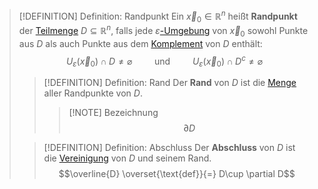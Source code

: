 >[!DEFINITION] Definition: Randpunkt
>Ein $\vec{x}_0\in\mathbb{R}^n$ heißt **Randpunkt** der [Teilmenge](../../../../Mengenlehre/Teilmenge.md) $D\subseteq\mathbb{R}^n$, falls jede $\varepsilon$[-Umgebung](Umgebung.md) von $\vec{x}_0$ sowohl Punkte aus $D$ als auch Punkte aus dem [Komplement](Komplement.md) von $D$ enthält:
>$$U_\varepsilon(\vec{x}_0) \cap D \ne \varnothing \qquad \text{ und } \qquad U_\varepsilon(\vec{x}_0) \cap D^c \ne \varnothing$$
>
>>[!DEFINITION] Definition: Rand
>>Der **Rand** von $D$ ist die [Menge](../../../../Mengenlehre/Menge.md) aller Randpunkte von $D$.
>>>[!NOTE] Bezeichnung
>>>$$\partial D$$
>
>>[!DEFINITION] Definition: Abschluss
>>Der **Abschluss** von $D$ ist die [Vereinigung](../../../../Mengenlehre/Operationen%20mit%20Mengen/Vereinigung.md) von $D$ und seinem Rand.
>>$$\overline{D} \overset{\text{def}}{=} D\cup \partial D$$